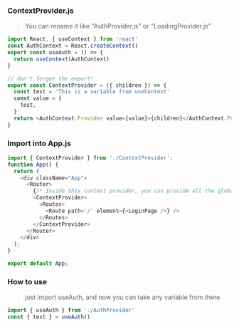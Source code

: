 ### ContextProvider.js
> You can rename it like "AuthProvider.js" or "LoadingProvider.js"
```javascript
import React, { useContext } from 'react'
const AuthContext = React.createContext()
export const useAuth = () => {
  return useContext(AuthContext)
}

// don't forget the export!
export const ContextProvider = ({ children }) => {
  const test = 'This is a variable from useContext'
  const value = {
    test,
  }
  return <AuthContext.Provider value={value}>{children}</AuthContext.Provider>
}
```

### Import into App.js
```javascript
import { ContextProvider } from './ContextProvider';
function App() {
  return (
    <div className="App">
      <Router>
        {/* Inside this context provider, you can provide all the global variables needed */}
        <ContextProvider> 
          <Routes>
            <Route path='/' element={<LoginPage />} />            
          </Routes>
        </ContextProvider>
      </Router>
    </div>
  );
}

export default App;
```

### How to use
> just import useAuth, and now you can take any variable from there
```javascript
import { useAuth } from './AuthProvider'
const { test } = useAuth()
```

